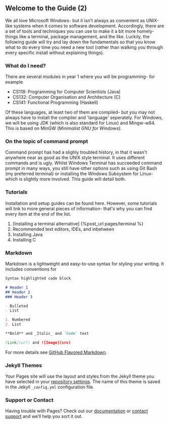 ## Welcome to the Guide (2)

We all love Microsoft Windows- but it isn't always as convenient as UNIX-like systems when it comes to software development. Accordingly, there are a set of tools and techniques you can use to make it a bit more homely- things like a terminal, package management, and the like. Luckily, the following guide will try and lay down the fundamentals so that you know what to do every time you need a new tool (rather than walking you through every specific install without explaining things).

### What do I need?
There are several modules in year 1 where you will be programming- for example
- CS118: Programming for Computer Scientists (Java)
- CS132: Computer Organisation and Architecture (C)
- CS141: Functional Programming (Haskell)

Of these languages, at least two of them are compiled- but you may not always have to install the compiler and 'language' seperately. For Windows, we will be using JDK (which is also standard for Linux) and Mingw-w64. This is based on MinGW (_Minimalist GNU for Windows)_.

### On the topic of command prompt
Command prompt has had a slighly troubled history, in that it wasn't anywhere near as good as the UNIX style terminal. It uses different commands and is ugly. Whilst Windows Terminal has succeeded command prompt in many ways, you still have other options such as using Git Bash (my preferred terminal) or installing the Windows Subsystem for Linux- which is slightly more involved. This guide will detail both.

### Tutorials
Installation and setup guides can be found here. However, some tutorials will link to more general pieces of information- that's why you can find every item at the end of the list.

1. [Installing a terminal alternative] {%post_url pages/terminal %} 
2. Recommended text editors, IDEs, and inbetween
3. Installing Java
4. Installing C

### Markdown

Markdown is a lightweight and easy-to-use syntax for styling your writing. It includes conventions for

```markdown
Syntax highlighted code block

# Header 1
## Header 2
### Header 3

- Bulleted
- List

1. Numbered
2. List

**Bold** and _Italic_ and `Code` text

[Link](url) and ![Image](src)
```

For more details see [GitHub Flavored Markdown](https://guides.github.com/features/mastering-markdown/).

### Jekyll Themes

Your Pages site will use the layout and styles from the Jekyll theme you have selected in your [repository settings](https://github.com/arkamnite/windows-dcs.github.io/settings). The name of this theme is saved in the Jekyll `_config.yml` configuration file.

### Support or Contact

Having trouble with Pages? Check out our [documentation](https://docs.github.com/categories/github-pages-basics/) or [contact support](https://github.com/contact) and we’ll help you sort it out.
